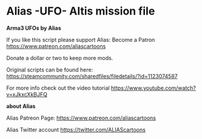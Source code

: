 # Alias -UFO- Altis mission file
**Arma3 UFOs by Alias**

If you like this script please support Alias:
Become a Patron https://www.patreon.com/aliascartoons

Donate a dollar or two to keep more mods.

Original scripts can be found here: https://steamcommunity.com/sharedfiles/filedetails/?id=1123074587

For more info check out the video tutorial 
https://www.youtube.com/watch?v=xJkxcXkBJFQ 

**about Alias**

Alias Patreon Page: 
https://www.patreon.com/aliascartoons 

Alias Twitter account 
https://twitter.com/ALIAScartoons 
